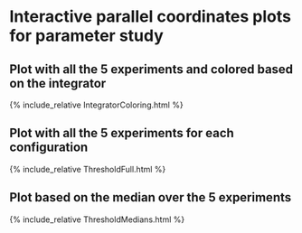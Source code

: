 # Interactive parallel coordinates plots for parameter study

## Plot with all the 5 experiments and colored based on the integrator
 {% include_relative IntegratorColoring.html %}

## Plot with all the 5 experiments for each configuration

 {% include_relative ThresholdFull.html %}

## Plot based on the median over the 5 experiments
{% include_relative ThresholdMedians.html %}
